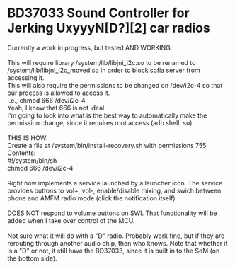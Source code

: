 # BD37033 Sound Controller for Jerking UxyyyN[D?][2] car radios

Currently a work in progress, but tested AND WORKING.<br>
<br>
This will require library /system/lib/libjni_i2c.so to be renamed to /system/lib/libjni_i2c_moved.so in order to block sofia server from accessing it.<br>
This will also require the permissions to be changed on /dev/i2c-4 so that our process is allowed to access it.<br>
i.e., chmod 666 /dev/i2c-4<br>
Yeah, I know that 666 is not ideal.<br>
I'm going to look into what is the best way to automatically make the permission change, since it requires root access (adb shell, su)<br>
<br>
THIS IS HOW:<br>
Create a file at /system/bin/install-recovery.sh with permissions 755<br>
Contents:<br>
#!/system/bin/sh<br>
chmod 666 /dev/i2c-4<br>
<br>
Right now implements a service launched by a launcher icon. The service provides buttons to vol+, vol-, enable/disable mixing, and swich between phone and AMFM radio mode (click the notification itself).<br>
<br>
DOES NOT respond to volume buttons on SWI. That functionality will be added when I take over control of the MCU.<br>
<br>
Not sure what it will do with a "D" radio. Probably work fine, but if they are rerouting through another audio chip, then who knows. Note that whether it is a "D" or not, it still have the BD37033, since it is built in to the SoM (on the bottom side).
